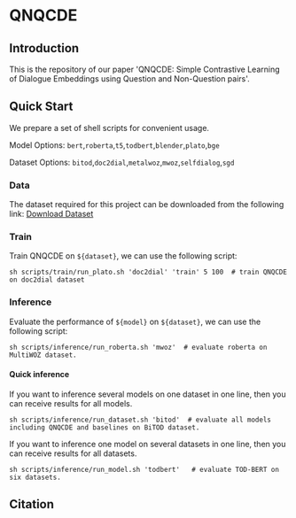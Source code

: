 # QNQCDE

## Introduction
This is the repository of our paper 'QNQCDE: Simple Contrastive Learning of Dialogue Embeddings using Question and Non-Question pairs'.

## Quick Start
We prepare a set of shell scripts for convenient usage.

Model Options: `bert`,`roberta`,`t5`,`todbert`,`blender`,`plato`,`bge`

Dataset Options: `bitod`,`doc2dial`,`metalwoz`,`mwoz`,`selfdialog`,`sgd`

### Data
The dataset required for this project can be downloaded from the following link:
[Download Dataset](https://drive.google.com/drive/folders/1sNowWiejo_Hwf1y1HSl9w2PDLK1BUxRj?usp=sharing)

### Train
Train QNQCDE on `${dataset}`, we can use the following script:

```shell
sh scripts/train/run_plato.sh 'doc2dial' 'train' 5 100  # train QNQCDE on doc2dial dataset
```

### Inference
Evaluate the performance of `${model}` on `${dataset}`, we can use the following script:

```shell
sh scripts/inference/run_roberta.sh 'mwoz'  # evaluate roberta on MultiWOZ dataset.
```

#### Quick inference
If you want to inference several models on one dataset in one line, then you can receive results for all models.

```shell
sh scripts/inference/run_dataset.sh 'bitod'  # evaluate all models including QNQCDE and baselines on BiTOD dataset.
```

If you want to inference one model on several datasets in one line, then you can receive results for all datasets.

```shell
sh scripts/inference/run_model.sh 'todbert'   # evaluate TOD-BERT on six datasets.
```

## Citation
